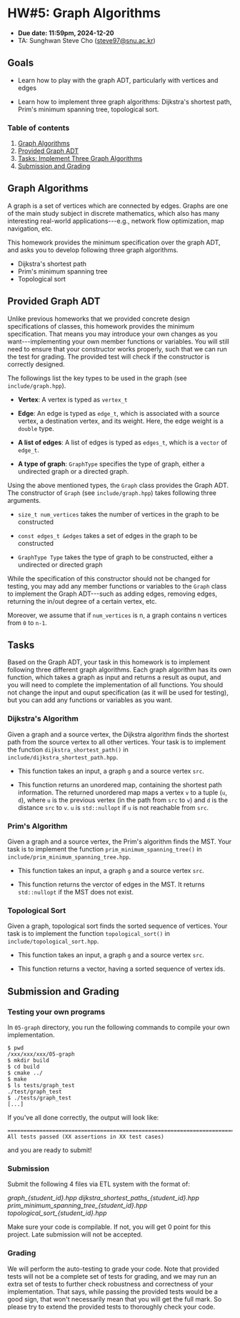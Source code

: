 # HW#5: Graph Algorithms

* **Due date: 11:59pm, 2024-12-20**
* TA: Sunghwan Steve Cho (steve97@snu.ac.kr)

## Goals

* Learn how to play with the graph ADT, particularly with vertices and
  edges

* Learn how to implement three graph algorithms: Dijkstra's shortest
  path, Prim's minimum spanning tree, topological sort.

### Table of contents
1. [Graph Algorithms](#Graph-Algorithms)
2. [Provided Graph ADT](#Provided-Graph-ADT)
3. [Tasks: Implement Three Graph Algorithms](#Tasks)
4. [Submission and Grading](#Submission-and-Grading)

## Graph Algorithms

A graph is a set of vertices which are connected by edges. Graphs are
one of the main study subject in discrete mathematics, which also has
many interesting real-world applications---e.g., network flow
optimization, map navigation, etc.

This homework provides the minimum specification over the graph ADT,
and asks you to develop following three graph algorithms.

* Dijkstra's shortest path
* Prim's minimum spanning tree
* Topological sort

## Provided Graph ADT

Unlike previous homeworks that we provided concrete design
specifications of classes, this homework provides the minimum
specification. That means you may introduce your own changes as you
want---implementing your own member functions or variables. You will
still need to ensure that your constructor works properly, such that
we can run the test for grading. The provided test will check if the
constructor is correctly designed.

The followings list the key types to be used in the graph (see
`include/graph.hpp`).

* **Vertex**: A vertex is typed as `vertex_t`

* **Edge**: An edge is typed as `edge_t`, which is associated with a
source vertex, a destination vertex, and its weight. Here, the edge
weight is a `double` type.

* **A list of edges**: A list of edges is typed as `edges_t`, which is
a `vector` of `edge_t`.

* **A type of graph**: `GraphType` specifies the type of graph, either a
  undirected graph or a directed graph.


Using the above mentioned types, the `Graph` class provides the Graph
ADT. The constructor of `Graph` (see `include/graph.hpp`) takes
following three arguments.

* `size_t num_vertices` takes the number of vertices in the graph to be constructed

* `const edges_t &edges` takes a set of edges in the graph to be constructed

* `GraphType Type` takes the type of graph to be constructed, either a
  undirected or directed graph

While the specification of this constructor should not be changed for
testing, you may add any member functions or variables to the `Graph`
class to implement the Graph ADT---such as adding edges, removing
edges, returning the in/out degree of a certain vertex, etc.

Moreover, we assume that if `num_vertices` is n, a graph contains n vertices
from `0` to `n-1`.

## Tasks

Based on the Graph ADT, your task in this homework is to implement
following three different graph algorithms. Each graph algorithm has
its own function, which takes a graph as input and returns a result as
ouput, and you will need to complete the implementation of all
functions.  You should not change the input and ouput specification
(as it will be used for testing), but you can add any functions or
variables as you want.

### Dijkstra's Algorithm

Given a graph and a source vertex, the Dijkstra algorithm finds the
shortest path from the source vertex to all other vertices. Your task
is to implement the function `dijkstra_shortest_path()` in
`include/dijkstra_shortest_path.hpp`.

* This function takes an input, a graph `g` and a source vertex `src`.

* This function returns an unordered map, containing the shortest path
  information. The returned unordered map maps a vertex `v` to a tuple
  (`u`, `d`), where `u` is the previous vertex (in the path from `src`
  to `v`) and `d` is the distance `src` to `v`. `u` is `std::nullopt`
  if `u` is not reachable from `src`.

### Prim's Algorithm

Given a graph and a source vertex, the Prim's algorithm finds the
MST. Your task is to implement the function
`prim_minimum_spanning_tree()` in
`include/prim_minimum_spanning_tree.hpp`.

* This function takes an input, a graph `g` and a source vertex `src`.

* This function returns the verctor of edges in the MST. It returns
  `std::nullopt` if the MST does not exist.


### Topological Sort

Given a graph, topological sort finds the sorted sequence of vertices.
Your task is to implement the function `topological_sort()` in
`include/topological_sort.hpp`.

* This function takes an input, a graph `g` and a source vertex `src`.

* This function returns a vector, having a sorted sequence of vertex
  ids.


## Submission and Grading

### Testing your own programs

In `05-graph` directory, you run the following commands to compile your own implementation.

```
$ pwd
/xxx/xxx/xxx/05-graph
$ mkdir build
$ cd build
$ cmake ../
$ make
$ ls tests/graph_test
./test/graph_test
$ ./tests/graph_test
[...]
```

If you've all done correctly, the output will look like:

```
===============================================================================
All tests passed (XX assertions in XX test cases)

```

and you are ready to submit!

### Submission

Submit the following 4 files via ETL system with the format of:

*graph_{student_id}.hpp*
*dijkstra_shortest_paths_{student_id}.hpp*
*prim_minimum_spanning_tree_{student_id}.hpp*
*topological_sort_{student_id}.hpp*

Make sure your code is compilable. If not, you will get 0 point for this project. Late submission will not be accepted.

### Grading

We will perform the auto-testing to grade your code. Note that
provided tests will not be a complete set of tests for grading, and we
may run an extra set of tests to further check robustness and
correctness of your implementation. That says, while passing the
provided tests would be a good sign, that won't necessarily mean that
you will get the full mark. So please try to extend the provided tests
to thoroughly check your code.

